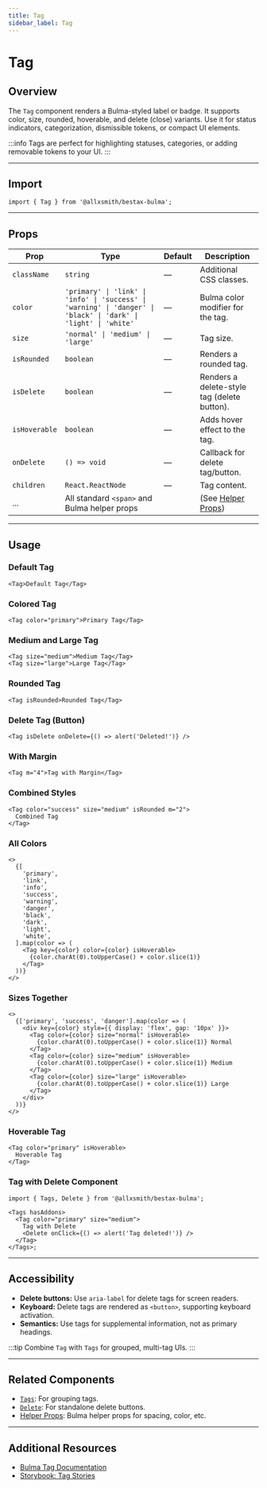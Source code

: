 ```yaml
---
title: Tag
sidebar_label: Tag
---
```


# Tag

## Overview

The `Tag` component renders a Bulma-styled label or badge. It supports color, size, rounded, hoverable, and delete (close) variants. Use it for status indicators, categorization, dismissible tokens, or compact UI elements.

:::info
Tags are perfect for highlighting statuses, categories, or adding removable tokens to your UI.
:::

---

## Import

```tsx
import { Tag } from '@allxsmith/bestax-bulma';
```

---

## Props

| Prop          | Type                                                                                                             | Default | Description                                      |
| ------------- | ---------------------------------------------------------------------------------------------------------------- | ------- | ------------------------------------------------ |
| `className`   | `string`                                                                                                         | —       | Additional CSS classes.                          |
| `color`       | `'primary' \| 'link' \| 'info' \| 'success' \| 'warning' \| 'danger' \| 'black' \| 'dark' \| 'light' \| 'white'` | —       | Bulma color modifier for the tag.                |
| `size`        | `'normal' \| 'medium' \| 'large'`                                                                                | —       | Tag size.                                        |
| `isRounded`   | `boolean`                                                                                                        | —       | Renders a rounded tag.                           |
| `isDelete`    | `boolean`                                                                                                        | —       | Renders a delete-style tag (delete button).      |
| `isHoverable` | `boolean`                                                                                                        | —       | Adds hover effect to the tag.                    |
| `onDelete`    | `() => void`                                                                                                     | —       | Callback for delete tag/button.                  |
| `children`    | `React.ReactNode`                                                                                                | —       | Tag content.                                     |
| ...           | All standard `<span>` and Bulma helper props                                                                     |         | (See [Helper Props](../helpers/usebulmaclasses)) |

---

## Usage

### Default Tag

```tsx
<Tag>Default Tag</Tag>
```

### Colored Tag

```tsx
<Tag color="primary">Primary Tag</Tag>
```

### Medium and Large Tag

```tsx
<Tag size="medium">Medium Tag</Tag>
<Tag size="large">Large Tag</Tag>
```

### Rounded Tag

```tsx
<Tag isRounded>Rounded Tag</Tag>
```

### Delete Tag (Button)

```tsx
<Tag isDelete onDelete={() => alert('Deleted!')} />
```

### With Margin

```tsx
<Tag m="4">Tag with Margin</Tag>
```

### Combined Styles

```tsx
<Tag color="success" size="medium" isRounded m="2">
  Combined Tag
</Tag>
```

### All Colors

```tsx
<>
  {[
    'primary',
    'link',
    'info',
    'success',
    'warning',
    'danger',
    'black',
    'dark',
    'light',
    'white',
  ].map(color => (
    <Tag key={color} color={color} isHoverable>
      {color.charAt(0).toUpperCase() + color.slice(1)}
    </Tag>
  ))}
</>
```

### Sizes Together

```tsx
<>
  {['primary', 'success', 'danger'].map(color => (
    <div key={color} style={{ display: 'flex', gap: '10px' }}>
      <Tag color={color} size="normal" isHoverable>
        {color.charAt(0).toUpperCase() + color.slice(1)} Normal
      </Tag>
      <Tag color={color} size="medium" isHoverable>
        {color.charAt(0).toUpperCase() + color.slice(1)} Medium
      </Tag>
      <Tag color={color} size="large" isHoverable>
        {color.charAt(0).toUpperCase() + color.slice(1)} Large
      </Tag>
    </div>
  ))}
</>
```

### Hoverable Tag

```tsx
<Tag color="primary" isHoverable>
  Hoverable Tag
</Tag>
```

### Tag with Delete Component

```tsx
import { Tags, Delete } from '@allxsmith/bestax-bulma';

<Tags hasAddons>
  <Tag color="primary" size="medium">
    Tag with Delete
    <Delete onClick={() => alert('Tag deleted!')} />
  </Tag>
</Tags>;
```

---

## Accessibility

- **Delete buttons:** Use `aria-label` for delete tags for screen readers.
- **Keyboard:** Delete tags are rendered as `<button>`, supporting keyboard activation.
- **Semantics:** Use tags for supplemental information, not as primary headings.

:::tip
Combine `Tag` with `Tags` for grouped, multi-tag UIs.
:::

---

## Related Components

- [`Tags`](./tags.md): For grouping tags.
- [`Delete`](./delete.md): For standalone delete buttons.
- [Helper Props](../helpers/usebulmaclasses.md): Bulma helper props for spacing, color, etc.

---

## Additional Resources

- [Bulma Tag Documentation](https://bulma.io/documentation/elements/tag/)
- [Storybook: Tag Stories](https://storybook.bestax.cc/?path=/story/elements-tag--default)
